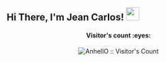 <h2> Hi There, I'm Jean Carlos! <img src="https://github.com/abdoachhoubi/abdoachhoubi/blob/main/gifs/Hi.gif" width="30"></h2>
<h4 align="center">Visitor's count :eyes:</h4>

<p align="center"><img src="https://profile-counter.glitch.me/{JeancarlosFR}/count.svg" alt="AnhellO :: Visitor's Count" /></p>
